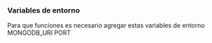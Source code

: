 ### Variables de entorno

Para que funciones es necesario agregar estas variables de entorno
MONGODB_URI
PORT
